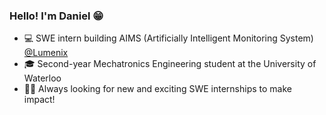 ### Hello! I'm Daniel 😁

- 💻 SWE intern building AIMS (Artificially Intelligent Monitoring System) [@Lumenix](https://lumenix.com/) 
- 🎓 Second-year Mechatronics Engineering student at the University of Waterloo
- 🤝🏻 Always looking for new and exciting SWE internships to make impact!


